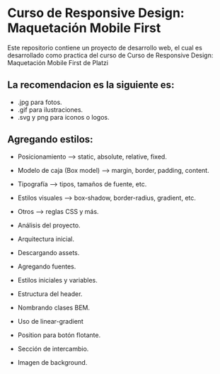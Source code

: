 # Curso de Responsive Design: Maquetación Mobile First
Este repositorio contiene un proyecto de desarrollo web, el cual es desarrollado como practica del curso de Curso de Responsive Design: Maquetación Mobile First de Platzi




## La recomendacion es la siguiente es:

- .jpg para fotos.
- .gif para ilustraciones.
- .svg y png para iconos o logos.


## Agregando estilos:

- Posicionamiento --> static, absolute, relative, fixed.
- Modelo de caja (Box model) --> margin, border, padding, content.
- Tipografía --> tipos, tamaños de fuente, etc.
- Estilos visuales --> box-shadow, border-radius, gradient, etc.
- Otros --> reglas CSS y más.


- Análisis del proyecto.
- Arquitectura inicial.
- Descargando assets.
- Agregando fuentes.
- Estilos iniciales y variables.
- Estructura del header.
- Nombrando clases BEM.
- Uso de linear-gradient
- Position para botón flotante.
- Sección de intercambio.
- Imagen de background.